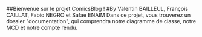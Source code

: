 ##Bienvenue sur le projet ComicsBlog !
#By Valentin BAILLEUL, François CAILLAT, Fabio NEGRO et Safae ENAIM
Dans ce projet, vous trouverez un dossier "documentation", qui comprendra notre diagramme de classe, notre MCD et notre compte rendu.
